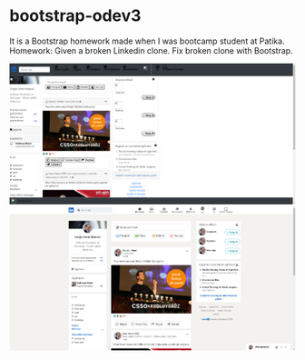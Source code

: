 # bootstrap-odev3

It is a Bootstrap homework made when I was bootcamp student at Patika. Homework: Given a broken Linkedin clone. Fix broken clone with Bootstrap.


<img src="https://raw.githubusercontent.com/yukselkagan/images/main/for-repos/bootstrap-homework3-broken.png" alt="eveslan" />

<br>

<img src="https://raw.githubusercontent.com/yukselkagan/images/main/for-repos/bootstrap-homework3.png" alt="eveslan" />
